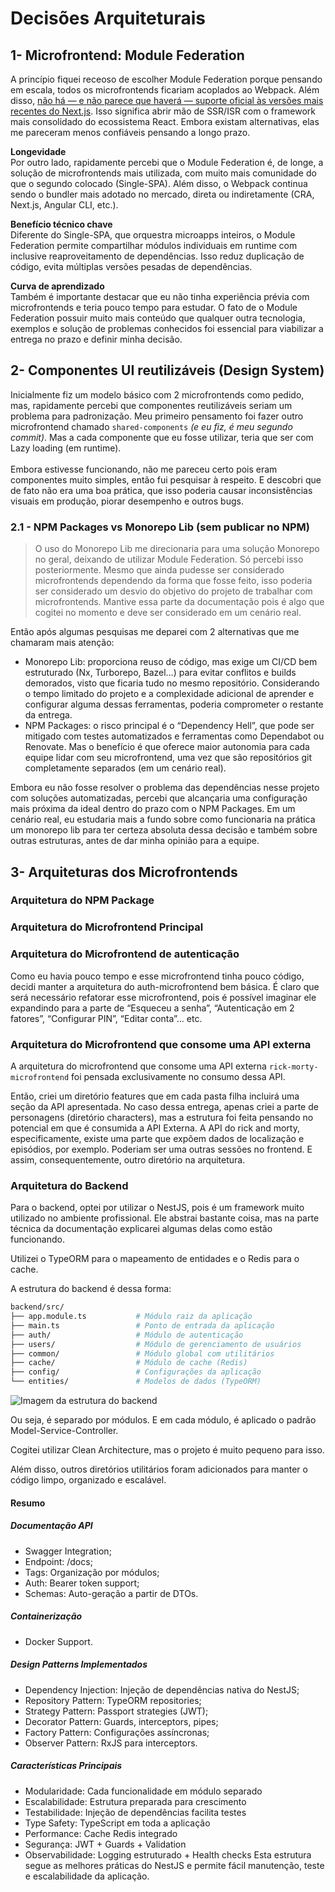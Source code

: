 # Decisões Arquiteturais

## 1- Microfrontend: Module Federation

A princípio fiquei receoso de escolher Module Federation porque pensando em escala, todos os microfrontends ficariam acoplados ao Webpack. Além disso, [não há — e não parece que haverá — suporte oficial às versões mais recentes do Next.js](https://module-federation.io/practice/frameworks/next/index.html). Isso significa abrir mão de SSR/ISR com o framework mais consolidado do ecossistema React. Embora existam alternativas, elas me pareceram menos confiáveis pensando a longo prazo.

**Longevidade** <br>
Por outro lado, rapidamente percebi que o Module Federation é, de longe, a solução de microfrontends mais utilizada, com muito mais comunidade do que o segundo colocado (Single-SPA). Além disso, o Webpack continua sendo o bundler mais adotado no mercado, direta ou indiretamente (CRA, Next.js, Angular CLI, etc.).

**Benefício técnico chave** <br>
Diferente do Single-SPA, que orquestra microapps inteiros, o Module Federation permite compartilhar módulos individuais em runtime com inclusive reaproveitamento de dependências. Isso reduz duplicação de código, evita múltiplas versões pesadas de dependências.

**Curva de aprendizado** <br>
Também é importante destacar que eu não tinha experiência prévia com microfrontends e teria pouco tempo para estudar. O fato de o Module Federation possuir muito mais conteúdo que qualquer outra tecnologia, exemplos e solução de problemas conhecidos foi essencial para viabilizar a entrega no prazo e definir minha decisão.

## 2- Componentes UI reutilizáveis (Design System)

Inicialmente fiz um modelo básico com 2 microfrontends como pedido, mas, rapidamente percebi que componentes reutilizáveis seriam um problema para padronização.
Meu primeiro pensamento foi fazer outro microfrontend chamado `shared-components` _(e eu fiz, é meu segundo commit)_. Mas a cada componente que eu fosse utilizar, teria que ser com Lazy loading (em runtime). <br><br>Embora estivesse funcionando, não me pareceu certo pois eram componentes muito simples, então fui pesquisar à respeito.
E descobri que de fato não era uma boa prática, que isso poderia causar inconsistências visuais em produção, piorar desempenho e outros bugs.

### 2.1 - NPM Packages vs Monorepo Lib (sem publicar no NPM)

> O uso do Monorepo Lib me direcionaria para uma solução Monorepo no geral, deixando de utilizar Module Federation. Só percebi isso posteriormente. Mesmo que ainda pudesse ser considerado microfrontends dependendo da forma que fosse feito, isso poderia ser considerado um desvio do objetivo do projeto de trabalhar com microfrontends. Mantive essa parte da documentação pois é algo que cogitei no momento e deve ser considerado em um cenário real.

Então após algumas pesquisas me deparei com 2 alternativas que me chamaram mais atenção:

- Monorepo Lib: proporciona reuso de código, mas exige um CI/CD bem estruturado (Nx, Turborepo, Bazel…) para evitar conflitos e builds demorados, visto que ficaria tudo no mesmo repositório. Considerando o tempo limitado do projeto e a complexidade adicional de aprender e configurar alguma dessas ferramentas, poderia comprometer o restante da entrega.
- NPM Packages: o risco principal é o “Dependency Hell”, que pode ser mitigado com testes automatizados e ferramentas como Dependabot ou Renovate. Mas o benefício é que oferece maior autonomia para cada equipe lidar com seu microfrontend, uma vez que são repositórios git completamente separados (em um cenário real).

Embora eu não fosse resolver o problema das dependências nesse projeto com soluções automatizadas, percebi que alcançaria uma configuração mais próxima da ideal dentro do prazo com o NPM Packages.
Em um cenário real, eu estudaria mais a fundo sobre como funcionaria na prática um monorepo lib para ter certeza absoluta dessa decisão e também sobre outras estruturas, antes de dar minha opinião para a equipe.

## 3- Arquiteturas dos Microfrontends

### Arquitetura do NPM Package

### Arquitetura do Microfrontend Principal

### Arquitetura do Microfrontend de autenticação

Como eu havia pouco tempo e esse microfrontend tinha pouco código, decidi manter a arquitetura do auth-microfrontend bem básica. É claro que será necessário refatorar esse microfrontend, pois é possível imaginar ele expandindo para a parte de “Esqueceu a senha”, “Autenticação em 2 fatores”, “Configurar PIN”, “Editar conta”... etc.

### Arquitetura do Microfrontend que consome uma API externa

A arquitetura do microfrontend que consome uma API externa `rick-morty-microfrontend` foi pensada exclusivamente no consumo dessa API.

Então, criei um diretório features que em cada pasta filha incluirá uma seção da API apresentada. No caso dessa entrega, apenas criei a parte de personagens (diretório characters), mas a estrutura foi feita pensando no potencial em que é consumida a API Externa. A API do rick and morty, especificamente, existe uma parte que expõem dados de localização e episódios, por exemplo. Poderiam ser uma outras sessões no frontend. E assim, consequentemente, outro diretório na arquitetura.

### Arquitetura do Backend

Para o backend, optei por utilizar o NestJS, pois é um framework muito utilizado no ambiente profissional. Ele abstrai bastante coisa, mas na parte técnica da documentação explicarei algumas delas como estão funcionando.

Utilizei o TypeORM para o mapeamento de entidades e o Redis para o cache.

A estrutura do backend é dessa forma:

```bash
backend/src/
├── app.module.ts           # Módulo raiz da aplicação
├── main.ts                 # Ponto de entrada da aplicação
├── auth/                   # Módulo de autenticação
├── users/                  # Módulo de gerenciamento de usuários
├── common/                 # Módulo global com utilitários
├── cache/                  # Módulo de cache (Redis)
├── config/                 # Configurações da aplicação
└── entities/               # Modelos de dados (TypeORM)
```

![Imagem da estrutura do backend](images/backend-folder-structure.png)

Ou seja, é separado por módulos. E em cada módulo, é aplicado o padrão Model-Service-Controller.

Cogitei utilizar Clean Architecture, mas o projeto é muito pequeno para isso.

Além disso, outros diretórios utilitários foram adicionados para manter o código limpo, organizado e escalável.

#### Resumo

##### Documentação API

- Swagger Integration;
- Endpoint: /docs;
- Tags: Organização por módulos;
- Auth: Bearer token support;
- Schemas: Auto-geração a partir de DTOs.

##### Containerização

- Docker Support.

##### Design Patterns Implementados

- Dependency Injection: Injeção de dependências nativa do NestJS;
- Repository Pattern: TypeORM repositories;
- Strategy Pattern: Passport strategies (JWT);
- Decorator Pattern: Guards, interceptors, pipes;
- Factory Pattern: Configurações assíncronas;
- Observer Pattern: RxJS para interceptors.

##### Características Principais

- Modularidade: Cada funcionalidade em módulo separado
- Escalabilidade: Estrutura preparada para crescimento
- Testabilidade: Injeção de dependências facilita testes
- Type Safety: TypeScript em toda a aplicação
- Performance: Cache Redis integrado
- Segurança: JWT + Guards + Validation
- Observabilidade: Logging estruturado + Health checks
  Esta estrutura segue as melhores práticas do NestJS e permite fácil manutenção, teste e escalabilidade da aplicação.
